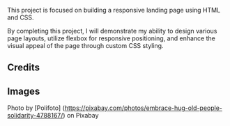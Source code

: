 This project is focused on building a responsive landing page using HTML and CSS.

By completing this project, I will demonstrate my ability to design various page layouts, utilize flexbox for responsive positioning, and enhance the visual appeal of the page through custom CSS styling. 


## Credits
## Images
Photo by [Polifoto] (https://pixabay.com/photos/embrace-hug-old-people-solidarity-4788167/) on Pixabay